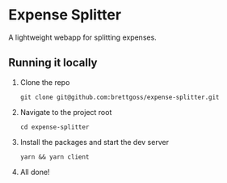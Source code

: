 # Expense Splitter
A lightweight webapp for splitting expenses.

## Running it locally
1. Clone the repo

    `git clone git@github.com:brettgoss/expense-splitter.git`

1. Navigate to the project root

    `cd expense-splitter`

1. Install the packages and start the dev server

    `yarn && yarn client`

1. All done!